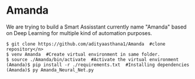 # Amanda
We are trying to build a Smart Assisstant currently name "Amanda" based on Deep Learning for multiple kind of automation purposes.

```
$ git clone https://github.com/adityaasthana1/Amanda  #clone repository</n>
$ venv Amanda  #Create virtual environment in same folder.
$ source ./Amanda/bin/activate  #Activate the virtual environment
(Amanda)$ pip install -r ./requirements.txt  #Installing dependencies
(Amanda)$ py Amanda_Neural_Net.py

```
